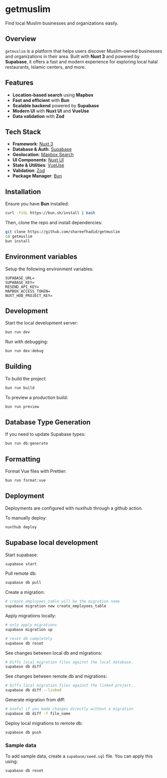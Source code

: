 # getmuslim

Find local Muslim businesses and organizations easily.

## Overview

`getmuslim` is a platform that helps users discover Muslim-owned businesses and organizations in their area. Built with **Nuxt 3** and powered by **Supabase**, it offers a fast and modern experience for exploring local halal restaurants, Islamic centers, and more.

## Features

- **Location-based search** using **Mapbox**
- **Fast and efficient** with **Bun**
- **Scalable backend** powered by **Supabase**
- **Modern UI** with **Nuxt UI** and **VueUse**
- **Data validation** with **Zod**

## Tech Stack

- **Framework**: [Nuxt 3](https://nuxt.com/)
- **Database & Auth**: [Supabase](https://supabase.com/)
- **Geolocation**: [Mapbox Search](https://www.mapbox.com/)
- **UI Components**: [Nuxt UI](https://ui3.nuxt.dev)
- **State & Utilities**: [VueUse](https://vueuse.org/)
- **Validation**: [Zod](https://zod.dev/)
- **Package Manager**: [Bun](https://bun.sh/)

## Installation

Ensure you have **Bun** installed:

```sh
curl -fsSL https://bun.sh/install | bash
```

Then, clone the repo and install dependencies:

```sh
git clone https://github.com/shareefhadid/getmuslim
cd getmuslim
bun install
```

## Environment variables

Setup the following environment variables:

```
SUPABASE_URL=
SUPABASE_KEY=
RESEND_API_KEY=
MAPBOX_ACCESS_TOKEN=
NUXT_HUB_PROJECT_KEY=
```

## Development

Start the local development server:

```sh
bun run dev
```

Run with debugging:

```sh
bun run dev:debug
```

## Building

To build the project:

```sh
bun run build
```

To preview a production build:

```sh
bun run preview
```

## Database Type Generation

If you need to update Supabase types:

```sh
bun run db:generate
```

## Formatting

Format Vue files with Prettier:

```sh
bun run format:vue
```

## Deployment

Deployments are configured with nuxthub through a github action.

To manually deploy:

```sh
nuxthub deploy
```

## Supabase local development

Start supabase:

```sh
supabase start
```

Pull remote db:

```sh
supabase db pull
```

Create a migration:

```sh
# create_employees_table will be the migration name
supabase migration new create_employees_table
```

Apply migrations locally:

```sh
# only apply migrations
supabase migration up

# reset db completely
supabase db reset
```

See changes between local db and migrations:

```sh
# Diffs local migration files against the local database.
supabase db diff
```

See changes between remote db and migrations:

```sh
# Diffs local migration files against the linked project.
supabase db diff --linked
```

Generate migration from diff:

```sh
# Useful if you made changes directly without a migration
supabase db diff -f file_name
```

Deploy local migrations to remote db:

```sh
supabase db push
```

### Sample data

To add sample data, create a `supabase/seed.sql` file. You can apply this using:

```sh
supabase db reset
```
